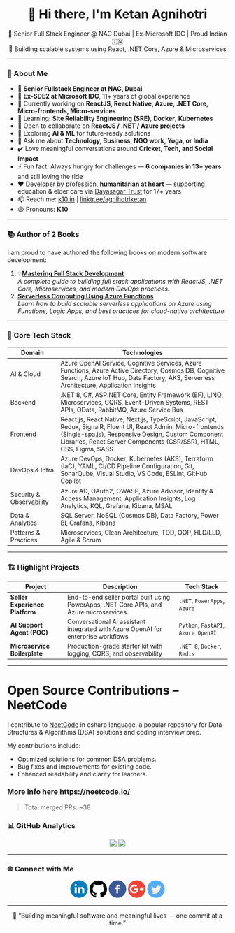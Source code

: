 <h1 align="center">👋 Hi there, I'm Ketan Agnihotri</h1>

<p align="center">
💼 Senior Full Stack Engineer @ NAC Dubai | Ex-Microsoft IDC | Proud Indian 🇮🇳  
<br/>
🚀 Building scalable systems using React, .NET Core, Azure & Microservices
</p>

---
### 🧠 About Me

- 🔑 **Senior Fullstack Engineer at NAC, Dubai**  
- 🧩 **Ex-SDE2 at Microsoft IDC**, 11+ years of global experience  
- 🔭 Currently working on **ReactJS, React Native, Azure, .NET Core, Micro-frontends, Micro-services**  
- 🌱 Learning: **Site Reliability Engineering (SRE)**, **Docker**, **Kubernetes**  
- 👯 Open to collaborate on **ReactJS / .NET / Azure projects**
- 🤖 Exploring **AI & ML** for future-ready solutions  
- 💬 Ask me about **Technology, Business, NGO work, Yoga, or India**  
- ✔️ Love meaningful conversations around **Cricket, Tech, and Social Impact**  
- ⚡ Fun fact: Always hungry for challenges — **6 companies in 13+ years** and still loving the ride
- ❤️ Developer by profession, **humanitarian at heart** — supporting education & elder care via [Dayasagar Trust](https://www.dayasagartrustnashik.com) for 17+ years  
- 📫 Reach me: [k10.in](https://k10.in) | [linktr.ee/agnihotriketan](https://linktr.ee/agnihotriketan)  
- 😄 Pronouns: **K10**

---
### 📚 Author of 2 Books

I am proud to have authored the following books on modern software development:
1. 💡[**Mastering Full Stack Development**](https://www.amazon.in/dp/B0D7ZVQJH5)  
   *A complete guide to building full stack applications with ReactJS, .NET Core, Microservices, and modern DevOps practices.*
2. [**Serverless Computing Using Azure Functions**](https://www.amazon.in/Serverless-Computing-Using-Azure-Functions/dp/9390684943/)  
   *Learn how to build scalable serverless applications on Azure using Functions, Logic Apps, and best practices for cloud-native architecture.*
---
### 🧩 Core Tech Stack

 | Domain                     | Technologies                                                                                                                                                                                                                       |
|----------------------------|-----------------------------------------------------------------------------------------------------------------------------------------------------------------------------------------------------------------------------------|
| AI & Cloud                 | Azure OpenAI Service, Cognitive Services, Azure Functions, Azure Active Directory, Cosmos DB, Cognitive Search, Azure IoT Hub, Data Factory, AKS, Serverless Architecture, Application Insights                                      |
| Backend                    | .NET 8, C#, ASP.NET Core, Entity Framework (EF), LINQ, Microservices, CQRS, Event-Driven Systems, REST APIs, OData, RabbitMQ, Azure Service Bus                                                                                   |
| Frontend                   | React.js, React Native, Next.js, TypeScript, JavaScript, Redux, SignalR, Fluent UI, React Admin, Micro-frontends (Single-spa.js), Responsive Design, Custom Component Libraries, React Server Components (CSR/SSR), HTML, CSS, Figma, SASS |
| DevOps & Infra             | Azure DevOps, Docker, Kubernetes (AKS), Terraform (IaC), YAML, CI/CD Pipeline Configuration, Git, SonarQube, Visual Studio, VS Code, ESLint, GitHub Copilot                                                                      |
| Security & Observability   | Azure AD, OAuth2, OWASP, Azure Advisor, Identity & Access Management, Application Insights, Log Analytics, KQL, Grafana, Kibana, MSAL                                                                                            |
| Data & Analytics           | SQL Server, NoSQL (Cosmos DB), Data Factory, Power BI, Grafana, Kibana                                                                                                                                                              |
| Patterns & Practices       | Microservices, Clean Architecture, TDD, OOP, HLD/LLD, Agile & Scrum                                                                                                                                                               | 

---

### 🏗️ Highlight Projects

| Project | Description | Tech Stack |
|----------|--------------|-------------|
| **Seller Experience Platform** | End-to-end seller portal built using PowerApps, .NET Core APIs, and Azure microservices | `.NET`, `PowerApps`, `Azure` |
| **AI Support Agent (POC)** | Conversational AI assistant integrated with Azure OpenAI for enterprise workflows | `Python`, `FastAPI`, `Azure OpenAI` |
| **Microservice Boilerplate** | Production-grade starter kit with logging, CQRS, and observability | `.NET 8`, `Docker`, `Redis` |

---
# Open Source Contributions – NeetCode

I contribute to [NeetCode](https://github.com/neetcode-gh/leetcode) in csharp language, a popular repository for Data Structures & Algorithms (DSA) solutions and coding interview prep.

My contributions include:
- Optimized solutions for common DSA problems.
- Bug fixes and improvements for existing code.
- Enhanced readability and clarity for learners.

###  More info here https://neetcode.io/
> Total merged PRs: ~38

### 📊 GitHub Analytics

<p align="center">
  <img src="https://github-readme-stats.vercel.app/api?username=agnihotriketan&show_icons=true&theme=react&hide_border=true" width="48%" />
  <img src="https://github-readme-streak-stats.herokuapp.com/?user=agnihotriketan&theme=react&hide_border=true" width="48%" />
</p>

---

### 🌐 Connect with Me

<p align="center">
  <a href="https://www.linkedin.com/in/ketanagnihotri"><img src="https://github.com/agnihotriketan/agnihotriketan/blob/master/sm/linkedin.png" width="40" /></a>
  <a href="https://github.com/agnihotriketan"><img src="https://github.com/agnihotriketan/agnihotriketan/blob/master/sm/github-logo.png" width="40" /></a>
  <a href="https://www.facebook.com/k10Agnihotri"><img src="https://github.com/agnihotriketan/agnihotriketan/blob/master/sm/facebook.png" width="40" /></a>
  <a href="mailto:agnihotriketan@gmail.com"><img src="https://github.com/agnihotriketan/agnihotriketan/blob/master/sm/google-plus.png" width="40" /></a>
  <a href="https://twitter.com/KetanAgnihotri"><img src="https://github.com/agnihotriketan/agnihotriketan/blob/master/sm/twitter.png" width="40" /></a>
</p>

---

<p align="center">
  💬 “Building meaningful software and meaningful lives — one commit at a time.”  
</p>

